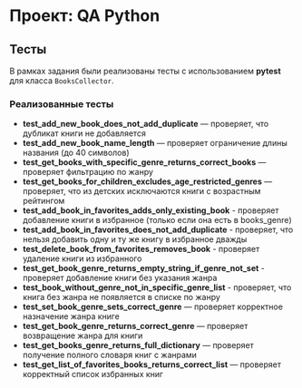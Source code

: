 # Проект: QA Python

## Тесты

В рамках задания были реализованы тесты с использованием **pytest** для класса `BooksCollector`.

### Реализованные тесты

- **test_add_new_book_does_not_add_duplicate** — проверяет, что дубликат книги не добавляется
- **test_add_new_book_name_length** — проверяет ограничение длины названия (до 40 символов)  
- **test_get_books_with_specific_genre_returns_correct_books** — проверяет фильтрацию по жанру  
- **test_get_books_for_children_excludes_age_restricted_genres** — проверяет, что из детских исключаются книги с возрастным рейтингом 
- **test_add_book_in_favorites_adds_only_existing_book** - проверяет добавление книги в избранное (только если она есть в books_genre)
- **test_add_book_in_favorites_does_not_add_duplicate** - проверяет, что нельзя добавить одну и ту же книгу в избранное дважды
- **test_delete_book_from_favorites_removes_book** - проверяет удаление книги из избранного
- **test_get_book_genre_returns_empty_string_if_genre_not_set** - проверяет добавление книги без указания жанра
- **test_book_without_genre_not_in_specific_genre_list** - проверяет, что книга без жанра не появляется в списке по жанру
- **test_set_book_genre_sets_correct_genre** — проверяет корректное назначение жанра книге
- **test_get_book_genre_returns_correct_genre** — проверяет возвращение жанра для книги
- **test_get_books_genre_returns_full_dictionary** — проверяет получение полного словаря книг с жанрами
- **test_get_list_of_favorites_books_returns_correct_list** — проверяет корректный список избранных книг